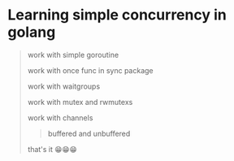 # Learning simple concurrency in golang

> work with simple goroutine
> 
> work with once func in sync package
> 
> work with waitgroups
> 
> work with mutex and rwmutexs
> 
> work with channels
> 
> > buffered and unbuffered
> 
> 
> that's it 😁😁😁
